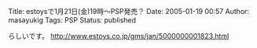 Title: estoysで1月21日(金)19時〜PSP発売？
Date: 2005-01-19 00:57
Author: masayukig
Tags: PSP
Status: published

らしいです。
<http://www.estoys.co.jp/gms/jan/5000000001823.html>

